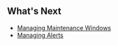## What's Next

- [Managing Maintenance Windows](https://community.wavefront.com/docs/DOC-1053)
- [Managing Alerts](https://community.wavefront.com/docs/DOC-1014)
